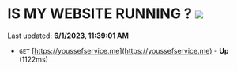 # IS MY WEBSITE RUNNING ? [![](https://img.shields.io/static/v1?label=Sponsor&message=%E2%9D%A4&logo=GitHub&color=%23fe8e86)](https://github.com/sponsors/<username>)

Last updated: **6/1/2023, 11:39:01 AM**

- `GET` [https://youssefservice.me](https://youssefservice.me) - **Up** (1122ms)
